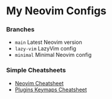 # My Neovim Configs

### Branches
* `main` Latest Neovim version
* `lazy-vim` LazyVim config
* `minimal` Minimal Neovim config

### Simple Cheatsheets
* [Neovim Cheatsheet](https://github.com/tanrichi/nvim-dotfiles/blob/main/neovim-cheatsheet.md)
* [Plugins Keymaps Cheatsheet](https://github.com/tanrichi/nvim-dotfiles/blob/main/plugin-keymaps-cheatsheet.md)
